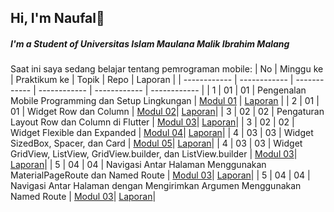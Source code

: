 ## Hi, I'm Naufal👋
##### I'm a Student of Universitas Islam Maulana Malik Ibrahim Malang

Saat ini saya sedang belajar tentang pemrograman mobile:
| No  | Minggu ke  | Praktikum ke  | Topik  | Repo | Laporan |
| ------------ | ------------ | ------------ | ------------ | ------------ | ------------ | 
|  1 | 01  | 01  | Pengenalan Mobile Programming dan Setup Lingkungan  | [Modul 01](https://github.com/NAUFALMAULANARAFIQ/Modul-1) | [Laporan](https://drive.google.com/file/d/1DUsTJ3jP34CyBsFsRoexbdWhqur6tvTS/view?usp=drive_link) |
|  2 | 01  | 01  | Widget Row dan Column | [Modul 02](https://github.com/NAUFALMAULANARAFIQ/modul-2)| [Laporan](https://drive.google.com/file/d/1ApTgrJBFU7Jx4talwZPAzxkrhfn-Ct4a/view?usp=drive_link)|
|  3 | 02  | 02  | Pengaturan Layout Row dan Column di Flutter | [Modul 03](https://github.com/NAUFALMAULANARAFIQ/modul-3)| [Laporan](https://drive.google.com/file/d/1ApTgrJBFU7Jx4talwZPAzxkrhfn-Ct4a/view?usp=drive_link)|
|  3 | 02  | 02  | Widget Flexible dan Expanded | [Modul 04](https://github.com/NAUFALMAULANARAFIQ/modul-4)| [Laporan](https://drive.google.com/file/d/1XDZrjWxQPdwsmJIcNKHOMXcr_RtF7a_l/view?usp=drive_link)|
|  4 | 03  | 03  | Widget SizedBox, Spacer, dan Card | [Modul 05](https://github.com/NAUFALMAULANARAFIQ/modul-5)| [Laporan](https://drive.google.com/file/d/1AtKgWGBZCQVrKm4z7i2dwDja-T3eS-sJ/view?usp=drive_link)|
|  4 | 03  | 03  | Widget GridView, ListView, GridView.builder, dan ListView.builder | [Modul 03](https://github.com/NAUFALMAULANARAFIQ/modul-6)| [Laporan](https://drive.google.com/file/d/1OcVIIZtGtR5Whqi2Gz10imxMBWQ5GUW1/view?usp=drive_link)|
|  5 | 04  | 04  | 	Navigasi Antar Halaman Menggunakan MaterialPageRoute dan Named Route | [Modul 03](https://github.com/NAUFALMAULANARAFIQ/modul-7)| [Laporan](https://drive.google.com/file/d/1ceLFAHeB1FknVa0Dctu2LVmtheR1m1PY/view?usp=drive_link)|
|  5 | 04  | 04  | Navigasi Antar Halaman dengan Mengirimkan Argumen Menggunakan Named Route | [Modul 03](https://github.com/NAUFALMAULANARAFIQ/modul-8)| [Laporan](https://drive.google.com/file/d/1lPKBsDZyYISiAsztpxrODsqHxnyBZV_U/view?usp=drive_link)|
